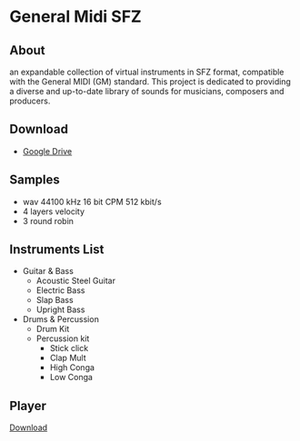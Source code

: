 # General Midi SFZ

## About

an expandable collection of virtual instruments in SFZ format, compatible with the General MIDI (GM) standard. This project is dedicated to providing a diverse and up-to-date library of sounds for musicians, composers and producers.

## Download

- [Google Drive](https://drive.google.com/drive/folders/1L8DMMPLS9ZGDOOcy6ygkEKkZoEy_HCDz?usp=sharing)

## Samples

- wav 44100 kHz 16 bit CPM 512 kbit/s
- 4 layers velocity
- 3 round robin

## Instruments List

- Guitar & Bass
    - Acoustic Steel Guitar
    - Electric Bass
    - Slap Bass
    - Upright Bass
- Drums & Percussion
    - Drum Kit
    - Percussion kit
        - Stick click
        - Clap Mult
        - High Conga
        - Low Conga

## Player

[Download](https://sfztools.github.io/sfizz/downloads/)
